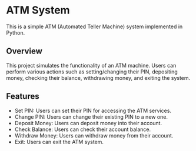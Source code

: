 # ATM System

This is a simple ATM (Automated Teller Machine) system implemented in Python.

## Overview

This project simulates the functionality of an ATM machine. Users can perform various actions such as setting/changing their PIN, depositing money, checking their balance, withdrawing money, and exiting the system.

## Features

- Set PIN: Users can set their PIN for accessing the ATM services.
- Change PIN: Users can change their existing PIN to a new one.
- Deposit Money: Users can deposit money into their account.
- Check Balance: Users can check their account balance.
- Withdraw Money: Users can withdraw money from their account.
- Exit: Users can exit the ATM system.


